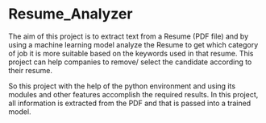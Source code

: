 # Resume_Analyzer

The aim of this project is to extract text from a Resume (PDF file) and by using a machine
learning model analyze the Resume to get which category of job it is more suitable based
on the keywords used in that resume. This project can help companies to remove/ select the
candidate according to their resume.

So this project with the help of the python environment and using its modules and other
features accomplish the required results. In this project, all information is extracted from
the PDF and that is passed into a trained model.
